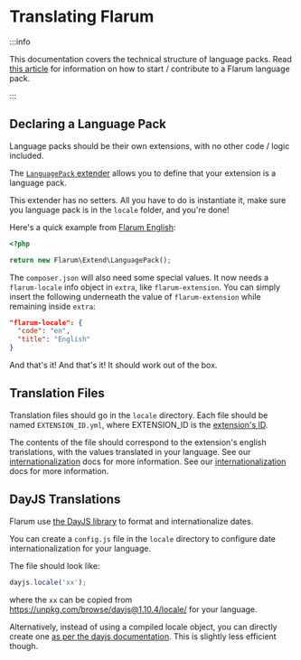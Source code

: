 # Translating Flarum

:::info

This documentation covers the technical structure of language packs. Read [this article](../contributing-docs-translations.md) for information on how to start / contribute to a Flarum language pack.

:::

## Declaring a Language Pack

Language packs should be their own extensions, with no other code / logic included.

The [`LanguagePack` extender](https://github.com/flarum/framework/blob/main/framework/core/src/Extend/LanguagePack.php) allows you to define that your extension is a language pack.

This extender has no setters. All you have to do is instantiate it, make sure you language pack is in the `locale` folder, and you're done!

Here's a quick example from [Flarum English](https://github.com/flarum/lang-english/blob/master/extend.php):

```php
<?php

return new Flarum\Extend\LanguagePack();
```

The `composer.json` will also need some special values. It now needs a `flarum-locale` info object in `extra`, like `flarum-extension`. You can simply insert the following underneath the value of `flarum-extension` while remaining inside `extra`:

```json
"flarum-locale": {
  "code": "en",
  "title": "English"
}
```

And that's it! And that's it! It should work out of the box.

## Translation Files

Translation files should go in the `locale` directory. Each file should be named `EXTENSION_ID.yml`, where EXTENSION_ID is the [extension's ID](admin.md#telling-the-api-about-your-extension).

The contents of the file should correspond to the extension's english translations, with the values translated in your language. See our <a href="i18n.md">internationalization</a> docs for more information. See our [internationalization](i18n.md) docs for more information.

## DayJS Translations

Flarum use [the DayJS library](https://day.js.org/) to format and internationalize dates.

You can create a `config.js` file in the `locale` directory to configure date internationalization for your language.

The file should look like:

```js
dayjs.locale('xx');
```

where the `xx` can be copied from https://unpkg.com/browse/dayjs@1.10.4/locale/ for your language.

Alternatively, instead of using a compiled locale object, you can directly create one [as per the dayjs documentation](https://day.js.org/docs/en/customization/customization). This is slightly less efficient though.
